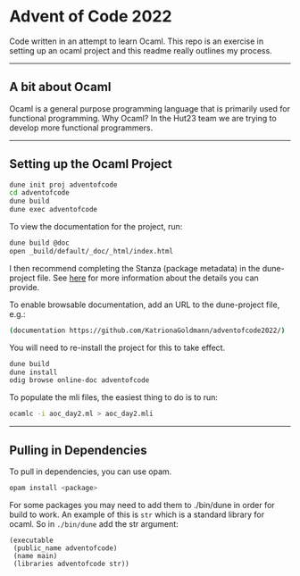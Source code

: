 # Advent of Code 2022

Code written in an attempt to learn Ocaml. 
This repo is an exercise in setting up an ocaml project and this readme really outlines my process.

---

## A bit about Ocaml

Ocaml is a general purpose programming language that is primarily used for functional programming.
Why Ocaml? In the Hut23 team we are trying to develop more functional programmers. 

---

## Setting up the Ocaml Project

```sh
dune init proj adventofcode
cd adventofcode
dune build
dune exec adventofcode
```

To view the documentation for the project, run:

```sh
dune build @doc
open _build/default/_doc/_html/index.html
```

I then recommend completing the Stanza (package metadata) in the dune-project file. 
See [here](https://dune.readthedocs.io/en/stable/dune-files.html#dune-project) for more information about the details you can provide.

To enable browsable documentation, add an URL to the dune-project file, e.g.:

```sh
(documentation https://github.com/KatrionaGoldmann/adventofcode2022/)
```

You will need to re-install the project for this to take effect.

```sh
dune build
dune install
odig browse online-doc adventofcode
```

To populate the mli files, the easiest thing to do is to run:

```sh
ocamlc -i aoc_day2.ml > aoc_day2.mli
```

---

## Pulling in Dependencies

To pull in dependencies, you can use opam.
    
```sh
opam install <package>
```

For some packages you may need to add them to ./bin/dune in order for build to work. An example of this is `str` which is a standard library for ocaml. So in `./bin/dune` add the str argument:

```
(executable
 (public_name adventofcode)
 (name main)
 (libraries adventofcode str))
```


